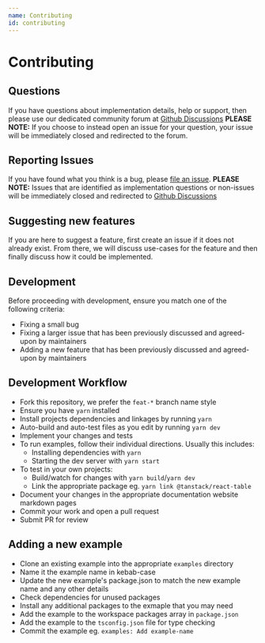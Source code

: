 ```yaml
---
name: Contributing
id: contributing
---
```


# Contributing

## Questions

If you have questions about implementation details, help or support, then please use our dedicated community forum at [Github Discussions](https://github.com/tanstack/react-table/discussions) **PLEASE NOTE:** If you choose to instead open an issue for your question, your issue will be immediately closed and redirected to the forum.

## Reporting Issues

If you have found what you think is a bug, please [file an issue](https://github.com/tanstack/react-table/issues/new). **PLEASE NOTE:** Issues that are identified as implementation questions or non-issues will be immediately closed and redirected to [Github Discussions](https://github.com/tanstack/react-table/discussions)

## Suggesting new features

If you are here to suggest a feature, first create an issue if it does not already exist. From there, we will discuss use-cases for the feature and then finally discuss how it could be implemented.

## Development

Before proceeding with development, ensure you match one of the following criteria:

- Fixing a small bug
- Fixing a larger issue that has been previously discussed and agreed-upon by maintainers
- Adding a new feature that has been previously discussed and agreed-upon by maintainers

## Development Workflow

- Fork this repository, we prefer the `feat-*` branch name style
- Ensure you have `yarn` installed
- Install projects dependencies and linkages by running `yarn`
- Auto-build and auto-test files as you edit by running `yarn dev`
- Implement your changes and tests
- To run examples, follow their individual directions. Usually this includes:
  - Installing dependencies with `yarn`
  - Starting the dev server with `yarn start`
- To test in your own projects:
  - Build/watch for changes with `yarn build`/`yarn dev`
  - Link the appropriate package eg. `yarn link @tanstack/react-table`
- Document your changes in the appropriate documentation website markdown pages
- Commit your work and open a pull request
- Submit PR for review

## Adding a new example

- Clone an existing example into the appropriate `examples` directory
- Name it the example name in kebab-case
- Update the new example's package.json to match the new example name and any other details
- Check dependencies for unused packages
- Install any additional packages to the exmaple that you may need
- Add the example to the workspace packages array in `package.json`
- Add the example to the `tsconfig.json` file for type checking
- Commit the example eg. `examples: Add example-name`
